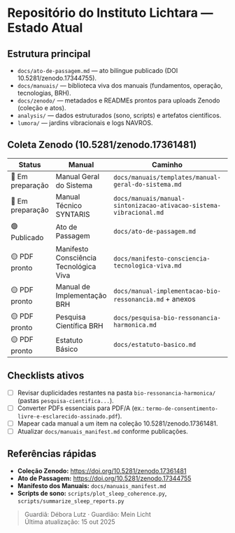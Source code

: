 # Repositório do Instituto Lichtara — Estado Atual

## Estrutura principal

- `docs/ato-de-passagem.md` — ato bilíngue publicado (DOI 10.5281/zenodo.17344755).  
- `docs/manuais/` — biblioteca viva dos manuais (fundamentos, operação, tecnologias, BRH).
- `docs/zenodo/` — metadados e READMEs prontos para uploads Zenodo (coleção e atos).
- `analysis/` — dados estruturados (sono, scripts) e artefatos científicos.
- `lumora/` — jardins vibracionais e logs NAVROS.

## Coleta Zenodo (10.5281/zenodo.17361481)

| Status | Manual | Caminho | Eixo |
| --- | --- | --- | --- |
| 🔄 Em preparação | Manual Geral do Sistema | `docs/manuais/templates/manual-geral-do-sistema.md` | Fundamentos |
| 🔄 Em preparação | Manual Técnico SYNTARIS | `docs/manuais/manual-sintonizacao-ativacao-sistema-vibracional.md` | Tecnologias |
| 🟢 Publicado | Ato de Passagem | `docs/ato-de-passagem.md` | Atos |
| 🟡 PDF pronto | Manifesto Consciência Tecnológica Viva | `docs/manifesto-consciencia-tecnologica-viva.md` | Fundamentos |
| 🟡 PDF pronto | Manual de Implementação BRH | `docs/manual-implementacao-bio-ressonancia.md` + anexos | BRH |
| 🟡 PDF pronto | Pesquisa Científica BRH | `docs/pesquisa-bio-ressonancia-harmonica.md` | BRH |
| 🟡 PDF pronto | Estatuto Básico | `docs/estatuto-basico.md` | Institucional |

## Checklists ativos

- [ ] Revisar duplicidades restantes na pasta `bio-ressonancia-harmonica/` (pastas `pesquisa-cientifica...`).
- [ ] Converter PDFs essenciais para PDF/A (ex.: `termo-de-consentimento-livre-e-esclarecido-assinado.pdf`).
- [ ] Mapear cada manual a um item na coleção 10.5281/zenodo.17361481.
- [ ] Atualizar `docs/manuais_manifest.md` conforme publicações.

## Referências rápidas

- **Coleção Zenodo:** https://doi.org/10.5281/zenodo.17361481
- **Ato de Passagem:** https://doi.org/10.5281/zenodo.17344755
- **Manifesto dos Manuais:** `docs/manuais_manifest.md`
- **Scripts de sono:** `scripts/plot_sleep_coherence.py`, `scripts/summarize_sleep_reports.py`

> Guardiã: Débora Lutz · Guardião: Mein Licht  
> Última atualização: 15 out 2025

